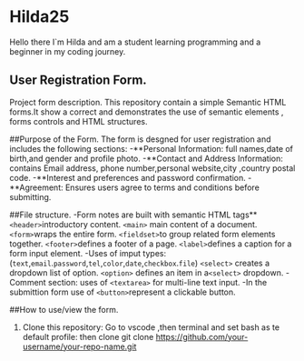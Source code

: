 # Hilda25
Hello there I`m Hilda and am a student learning programming and a beginner in my coding journey.

## User Registration Form.
Project form description.
This repository contain a simple  Semantic HTML forms.It show a correct and demonstrates the use of semantic elements , forms controls and HTML structures.

##Purpose of the Form.
The form is desgned for user registration and includes the following sections:
-**Personal Information: full names,date of birth,and gender and profile photo.
-**Contact and Address Information: contains Email address, phone number,personal website,city ,country postal code.
-**Interest and preferences and password confirmation.
-**Agreement: Ensures users agree to terms and conditions before submitting.

##File structure.
-Form notes are built with semantic HTML tags**
`<header>`introductory content.
`<main>` main content of a document.
`<form>`wraps the entire form.
`<fieldset>`to group related form elements together.
`<footer>`defines a footer of a page. 
`<label>`defines a caption for a form input element.
-Uses of imput types:
(`text`,`email`.`password`,`tel`,`color`,`date`,`checkbox`.`file`)
`<select>` creates a dropdown list of option.
`<option>` defines an item in a`<select>` dropdown.
-Comment section:
uses of `<textarea>` for multi-line text input.
-In the submittion form use of `<button>`represent a clickable button.

##How to use/view the form.
1. Clone this repository:
   Go to vscode ,then terminal and set bash as te default profile:
   then clone
   git clone https://github.com/your-username/your-repo-name.git
   
   
